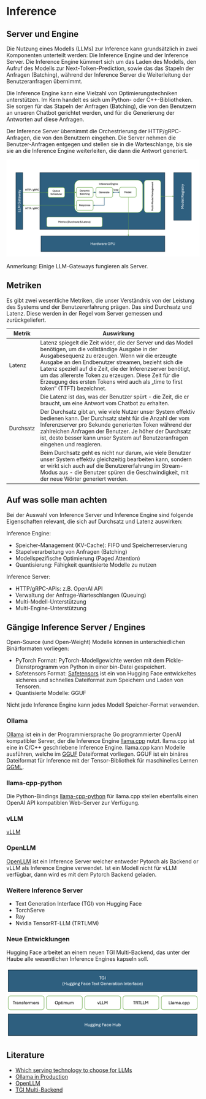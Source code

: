 # Inference

## Server und Engine

Die Nutzung eines Modells (LLMs) zur Inference kann grundsätzlich in zwei Komponenten unterteilt werden: Die Inference Engine und der Inference Server. Die Inference Engine kümmert sich um das Laden des Modells, den Aufruf des Modells zur Next-Tolken-Prediction, sowie das das Stapeln der Anfragen (Batching), während der Inference Server die Weiterleitung der Benutzeranfragen übernimmt.

Die Inference Engine kann eine Vielzahl von Optimierungstechniken unterstützen. Im Kern handelt es sich um Python- oder C++-Bibliotheken. Sie sorgen für das Stapeln der Anfragen (Batching), die von den Benutzern an unseren Chatbot gerichtet werden, und für die Generierung der Antworten auf diese Anfragen.

Der Inference Server übernimmt die Orchestrierung der HTTP/gRPC-Anfragen, die von den Benutzern eingehen. Die Server nehmen die Benutzer-Anfragen entgegen und stellen sie in die Warteschlange, bis sie sie an die Inference Engine weiterleiten, die dann die Antwort generiert.

![image](inference.png)

Anmerkung: Einige LLM-Gateways fungieren als Server.

## Metriken

Es gibt zwei wesentliche Metriken, die unser Verständnis von der Leistung des Systems und der Benutzererfahrung prägen. Das sind Durchsatz und Latenz. Diese werden in der Regel vom Server gemessen und zurückgeliefert.

|Metrik|Auswirkung|
|---------|--------|
|Latenz| Latenz spiegelt die Zeit wider, die der Server und das Modell benötigen, um die vollständige Ausgabe in der Ausgabesequenz zu erzeugen. Wenn wir die erzeugte Ausgabe an den Endbenutzer streamen, bezieht sich die Latenz speziell auf die Zeit, die der Inferenzserver benötigt, um das allererste Token zu erzeugen. Diese Zeit für die Erzeugung des ersten Tokens wird auch als „time to first token“ (TTFT) bezeichnet. |
||Die Latenz ist das, was der Benutzer spürt - die Zeit, die er braucht, um eine Antwort vom Chatbot zu erhalten.|
|Durchsatz|Der Durchsatz gibt an, wie viele Nutzer unser System effektiv bedienen kann. Der Durchsatz steht für die Anzahl der vom Inferenzserver pro Sekunde generierten Token während der zahlreichen Anfragen der Benutzer. Je höher der Durchsatz ist, desto besser kann unser System auf Benutzeranfragen eingehen und reagieren.|
||Beim Durchsatz geht es nicht nur darum, wie viele Benutzer unser System effektiv gleichzeitig bearbeiten kann, sondern er wirkt sich auch auf die Benutzererfahrung im Stream-Modus aus - die Benutzer spüren die Geschwindigkeit, mit der neue Wörter generiert werden.|

## Auf was solle man achten

Bei der Auswahl von Inference Server und Inference Engine sind folgende Eigenschaften relevant, die sich auf Durchsatz und Latenz auswirken:

Inference Engine:

- Speicher-Management (KV-Cache): FIFO und Speicherreservierung
- Stapelverarbeitung von Anfragen (Batching)
- Modellspezifische Optimierung (Paged Attention)
- Quantisierung: Fähigkeit quantisierte Modelle zu nutzen

Inference Server:

- HTTP/gRPC-APIs: z.B. OpenAI API
- Verwaltung der Anfrage-Warteschlangen (Queuing)
- Multi-Modell-Unterstützung
- Multi-Engine-Unterstützung

## Gängige Inference Server / Engines

Open-Source (und Open-Weight) Modelle können in unterschiedlichen Binärformaten vorliegen:

- PyTorch Format: PyTorch-Modellgewichte werden mit dem Pickle-Dienstprogramm von Python in einer bin-Datei gespeichert.
- Safetensors Format: [Safetensors](https://github.com/huggingface/safetensors) ist ein von Hugging Face entwickeltes sicheres und schnelles Dateiformat zum Speichern und Laden von Tensoren.
- Quantisierte Modelle: GGUF

Nicht jede Inference Engine kann jedes Modell Speicher-Format verwenden.

### Ollama

[Ollama](https://ollama.com) ist ein in der Programmiersprache Go programmierter OpenAI kompatibler Server, der die Inference Engine [llama.cpp](https://github.com/ggerganov/llama.cpp) nutzt. llama.cpp ist eine in C/C++ geschriebene Inference Engine. llama.cpp kann Modelle ausführen, welche im [GGUF](https://github.com/ggml-org/ggml/blob/master/docs/gguf.md) Dateiformat vorliegen. GGUF ist ein binäres Dateiformat für Inference mit der Tensor-Bibliothek für maschinelles Lernen [GGML](https://github.com/ggml-org/ggml).


### llama-cpp-python

Die Python-Bindings [llama-cpp-python](https://llama-cpp-python.readthedocs.io) für llama.cpp stellen ebenfalls einen  OpenAI API kompatiblen Web-Server zur Verfügung.

### vLLM

[vLLM](https://docs.vllm.ai/en/latest/)

### OpenLLM

[OpenLLM](https://github.com/bentoml/OpenLLM) ist ein Inference Server welcher entweder Pytorch als Backend or vLLM als Inference Engine verwendet. Ist ein Modell nicht für vLLM verfügbar, dann wird es mit dem Pytorch Backend geladen.

### Weitere Inference Server

- Text Generation Interface (TGI) von Hugging Face
- TorchServe
- Ray
- Nvidia TensorRT-LLM (TRTLMM)

### Neue Entwicklungen

Hugging Face arbeitet an einem neuen TGI Multi-Backend, das unter der Haube alle wesentlichen Inference Engines kapseln soll.

![image](tgi_multi_backend.png)

## Literature

- [Which serving technology to choose for LLMs](https://pages.run.ai/hubfs/PDFs/Serving-Large-Language-Models-Run-ai-Benchmarking-Study.pdf)
- [Ollama in Production](https://dev.to/darnahsan/deploy-ollama-with-s6-overlay-to-serve-and-pull-in-one-shot-31cm)
- [OpenLLM](https://dev.to/ajeetraina/what-is-openllm-and-what-problem-does-it-solve-5aml)
- [TGI Multi-Backend](https://huggingface.co/blog/tgi-multi-backend)
